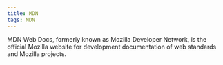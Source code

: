 ```yaml
---
title: MDN
tags: MDN
---
```


MDN Web Docs, formerly known as Mozilla Developer Network, is the official Mozilla website for development documentation of web standards and Mozilla projects.
